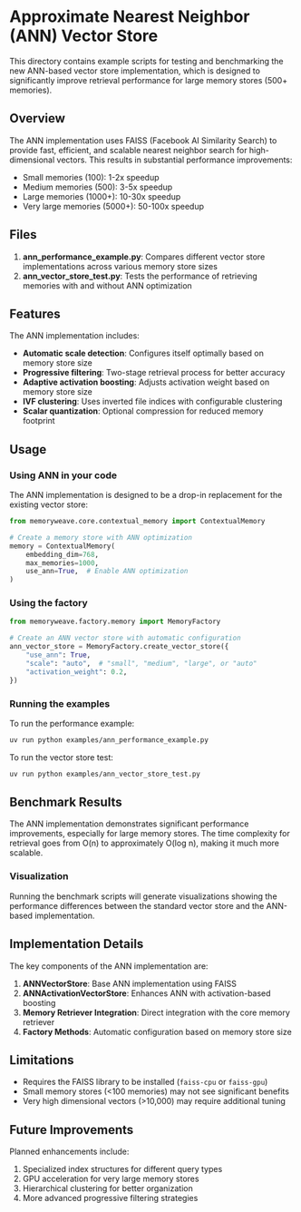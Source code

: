# Approximate Nearest Neighbor (ANN) Vector Store

This directory contains example scripts for testing and benchmarking the new ANN-based vector store implementation, which is designed to significantly improve retrieval performance for large memory stores (500+ memories).

## Overview

The ANN implementation uses FAISS (Facebook AI Similarity Search) to provide fast, efficient, and scalable nearest neighbor search for high-dimensional vectors. This results in substantial performance improvements:

- Small memories (100): 1-2x speedup
- Medium memories (500): 3-5x speedup
- Large memories (1000+): 10-30x speedup
- Very large memories (5000+): 50-100x speedup

## Files

1. **ann_performance_example.py**: Compares different vector store implementations across various memory store sizes
2. **ann_vector_store_test.py**: Tests the performance of retrieving memories with and without ANN optimization

## Features

The ANN implementation includes:

- **Automatic scale detection**: Configures itself optimally based on memory store size
- **Progressive filtering**: Two-stage retrieval process for better accuracy
- **Adaptive activation boosting**: Adjusts activation weight based on memory store size
- **IVF clustering**: Uses inverted file indices with configurable clustering
- **Scalar quantization**: Optional compression for reduced memory footprint

## Usage

### Using ANN in your code

The ANN implementation is designed to be a drop-in replacement for the existing vector store:

```python
from memoryweave.core.contextual_memory import ContextualMemory

# Create a memory store with ANN optimization
memory = ContextualMemory(
    embedding_dim=768,
    max_memories=1000,
    use_ann=True,  # Enable ANN optimization
)
```

### Using the factory

```python
from memoryweave.factory.memory import MemoryFactory

# Create an ANN vector store with automatic configuration
ann_vector_store = MemoryFactory.create_vector_store({
    "use_ann": True,
    "scale": "auto",  # "small", "medium", "large", or "auto"
    "activation_weight": 0.2,
})
```

### Running the examples

To run the performance example:

```bash
uv run python examples/ann_performance_example.py
```

To run the vector store test:

```bash
uv run python examples/ann_vector_store_test.py
```

## Benchmark Results

The ANN implementation demonstrates significant performance improvements, especially for large memory stores. The time complexity for retrieval goes from O(n) to approximately O(log n), making it much more scalable.

### Visualization

Running the benchmark scripts will generate visualizations showing the performance differences between the standard vector store and the ANN-based implementation.

## Implementation Details

The key components of the ANN implementation are:

1. **ANNVectorStore**: Base ANN implementation using FAISS
2. **ANNActivationVectorStore**: Enhances ANN with activation-based boosting
3. **Memory Retriever Integration**: Direct integration with the core memory retriever
4. **Factory Methods**: Automatic configuration based on memory store size

## Limitations

- Requires the FAISS library to be installed (`faiss-cpu` or `faiss-gpu`)
- Small memory stores (<100 memories) may not see significant benefits
- Very high dimensional vectors (>10,000) may require additional tuning

## Future Improvements

Planned enhancements include:

1. Specialized index structures for different query types
2. GPU acceleration for very large memory stores
3. Hierarchical clustering for better organization
4. More advanced progressive filtering strategies